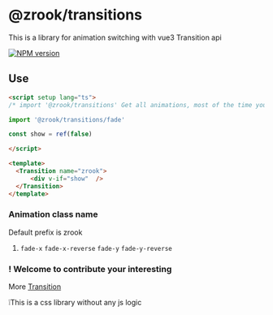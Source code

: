 # @zrook/transitions

This is a library for animation switching with vue3 Transition api

[![NPM version](https://img.shields.io/npm/v/@zrook/transitions?color=a1b858&label=)](https://www.npmjs.com/package/@zrook/transitions)

## Use


```html
<script setup lang="ts">
/* import '@zrook/transitions' Get all animations, most of the time you don't need to */

import '@zrook/transitions/fade'

const show = ref(false)

</script>

<template>
  <Transition name="zrook">
      <div v-if="show"  />
  </Transition>
</template>
```

### Animation class name

Default prefix is zrook

1. `fade-x` `fade-x-reverse` `fade-y` `fade-y-reverse`

### ! Welcome to contribute your interesting

More [Transition](https://vuejs.org/guide/built-ins/transition.html#the-transition-component)


❕This is a css library without any js logic
